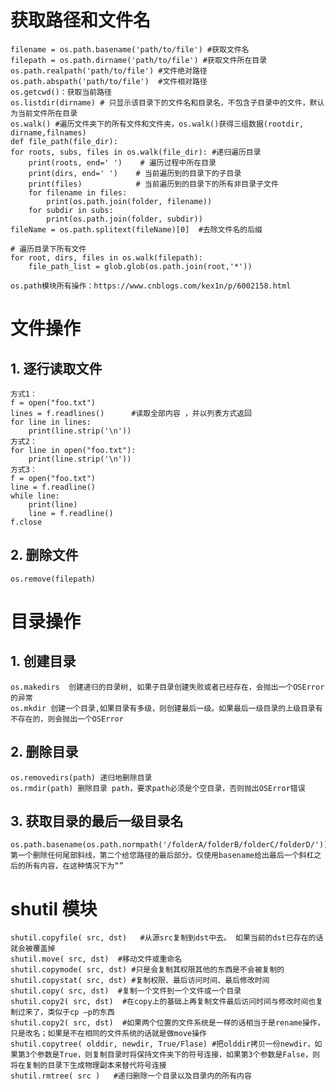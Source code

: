 # 获取路径和文件名
	filename = os.path.basename('path/to/file') #获取文件名  
	filepath = os.path.dirname('path/to/file') #获取文件所在目录  
	os.path.realpath('path/to/file') #文件绝对路径  
	os.path.abspath('path/to/file')  #文件相对路径   
	os.getcwd()：获取当前路径  
	os.listdir(dirname) # 只显示该目录下的文件名和目录名，不包含子目录中的文件，默认为当前文件所在目录  
	os.walk() #遍历文件夹下的所有文件和文件夹，os.walk()获得三组数据(rootdir, dirname,filnames)
	def file_path(file_dir):
	for roots, subs, files in os.walk(file_dir): #递归遍历目录
	    print(roots, end=' ')    # 遍历过程中所在目录
	    print(dirs, end=' ')    # 当前遍历到的目录下的子目录
	    print(files)            # 当前遍历到的目录下的所有非目录子文件  
		for filename in files:
			print(os.path.join(folder, filename))
		for subdir in subs:
			print(os.path.join(folder, subdir))
	fileName = os.path.splitext(fileName)[0]  #去除文件名的后缀
	
	# 遍历目录下所有文件
	for root, dirs, files in os.walk(filepath):
	    file_path_list = glob.glob(os.path.join(root,'*'))
	
	os.path模块所有操作：https://www.cnblogs.com/kex1n/p/6002158.html

# 文件操作
## 1. 逐行读取文件
	方式1：
	f = open("foo.txt")
	lines = f.readlines()      #读取全部内容 ，并以列表方式返回
	for line in lines:
		print(line.strip('\n'))
	方式2：
	for line in open("foo.txt"): 
		print(line.strip('\n'))
	方式3：
	f = open("foo.txt")
	line = f.readline() 
	while line:
		print(line)
		line = f.readline()
	f.close

## 2. 删除文件
	os.remove(filepath)


# 目录操作
## 1. 创建目录
	os.makedirs  创建递归的目录树, 如果子目录创建失败或者已经存在，会抛出一个OSError的异常
	os.mkdir 创建一个目录,如果目录有多级，则创建最后一级。如果最后一级目录的上级目录有不存在的，则会抛出一个OSError 

## 2. 删除目录
	os.removedirs(path) 递归地删除目录  
	os.rmdir(path) 删除目录 path，要求path必须是个空目录，否则抛出OSError错误   

## 3. 获取目录的最后一级目录名
	os.path.basename(os.path.normpath('/folderA/folderB/folderC/folderD/'))
	第一个删除任何尾部斜线，第二个给您路径的最后部分。仅使用basename给出最后一个斜杠之后的所有内容，在这种情况下为“”

# shutil 模块
	shutil.copyfile( src, dst)   #从源src复制到dst中去。 如果当前的dst已存在的话就会被覆盖掉
	shutil.move( src, dst)  #移动文件或重命名	
	shutil.copymode( src, dst) #只是会复制其权限其他的东西是不会被复制的
	shutil.copystat( src, dst) #复制权限、最后访问时间、最后修改时间
	shutil.copy( src, dst)  #复制一个文件到一个文件或一个目录
	shutil.copy2( src, dst)  #在copy上的基础上再复制文件最后访问时间与修改时间也复制过来了，类似于cp –p的东西
	shutil.copy2( src, dst)  #如果两个位置的文件系统是一样的话相当于是rename操作，只是改名；如果是不在相同的文件系统的话就是做move操作
	shutil.copytree( olddir, newdir, True/Flase) #把olddir拷贝一份newdir，如果第3个参数是True，则复制目录时将保持文件夹下的符号连接，如果第3个参数是False，则将在复制的目录下生成物理副本来替代符号连接
	shutil.rmtree( src )   #递归删除一个目录以及目录内的所有内容
